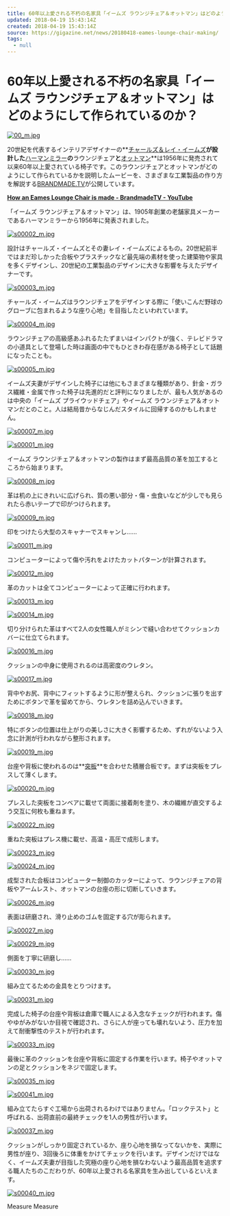 ```yaml
---
title: 60年以上愛される不朽の名家具「イームズ ラウンジチェア＆オットマン」はどのようにして作られているのか？
updated: 2018-04-19 15:43:14Z
created: 2018-04-19 15:43:14Z
source: https://gigazine.net/news/20180418-eames-lounge-chair-making/
tags:
  - null
---
```


# 60年以上愛される不朽の名家具「イームズ ラウンジチェア＆オットマン」はどのようにして作られているのか？

[![00_m.jpg](../_resources/00_m-8.jpg)](https://i.gzn.jp/img/2018/04/18/eames-lounge-chair-making/00.jpg)

20世紀を代表するインテリアデザイナーの**[チャールズ＆レイ・イームズ](https://ja.wikipedia.org/wiki/%E3%83%81%E3%83%A3%E3%83%BC%E3%83%AB%E3%82%BA%E3%83%BB%E3%82%A4%E3%83%BC%E3%83%A0%E3%82%BA)**が設計した**[ハーマンミラー](https://www.hermanmiller.co.jp/)**の**ラウンジチェア**と**[オットマン](https://ja.wikipedia.org/wiki/%E3%82%AA%E3%83%83%E3%83%88%E3%83%9E%E3%83%B3_(%E5%AE%B6%E5%85%B7))**は1956年に発売されて以来60年以上愛されている椅子です。このラウンジチェアとオットマンがどのようにして作られているかを説明したムービーを、さまざまな工業製品の作り方を解説する[BRANDMADE.TV](https://www.youtube.com/channel/UC2-AhNgFrlFIdohyRwIaUIQ/)が公開しています。

**[How an Eames Lounge Chair is made - BrandmadeTV - YouTube](https://www.youtube.com/watch?v=SFaLpbmP0Yw)**

「イームズ ラウンジチェア＆オットマン」は、1905年創業の老舗家具メーカーであるハーマンミラーから1956年に発表されました。

[![s00002_m.jpg](../_resources/s00002_m.jpg)](https://i.gzn.jp/img/2018/04/18/eames-lounge-chair-making/s00002.jpg)

設計はチャールズ・イームズとその妻レイ・イームズによるもの。20世紀前半ではまだ珍しかった合板やプラスチックなど最先端の素材を使った建築物や家具を多くデザインし、20世紀の工業製品のデザインに大きな影響を与えたデザイナーです。

[![s00003_m.jpg](../_resources/s00003_m.jpg)](https://i.gzn.jp/img/2018/04/18/eames-lounge-chair-making/s00003.jpg)

チャールズ・イームズはラウンジチェアをデザインする際に「使いこんだ野球のグローブに包まれるような座り心地」を目指したといわれています。

[![s00004_m.jpg](../_resources/s00004_m.jpg)](https://i.gzn.jp/img/2018/04/18/eames-lounge-chair-making/s00004.jpg)

ラウンジチェアの高級感あふれるたたずまいはインパクトが強く、テレビドラマの小道具として登場した時は画面の中でもひときわ存在感がある椅子として話題になったことも。

[![s00005_m.jpg](../_resources/s00005_m.jpg)](https://i.gzn.jp/img/2018/04/18/eames-lounge-chair-making/s00005.jpg)

イームズ夫妻がデザインした椅子には他にもさまざまな種類があり、針金・ガラス繊維・金属で作った椅子は先進的だと評判になりましたが、最も人気があるのは中央の「イームズ プライウッドチェア」やイームズ ラウンジチェア＆オットマンだとのこと。人は結局昔からなじんだスタイルに回帰するのかもしれません。

[![s00007_m.jpg](../_resources/s00007_m.jpg)](https://i.gzn.jp/img/2018/04/18/eames-lounge-chair-making/s00007.jpg)

[![s00001_m.jpg](../_resources/s00001_m.jpg)](https://i.gzn.jp/img/2018/04/18/eames-lounge-chair-making/s00001.jpg)

イームズ ラウンジチェア＆オットマンの製作はまず最高品質の革を加工するところから始まります。

[![s00008_m.jpg](../_resources/s00008_m.jpg)](https://i.gzn.jp/img/2018/04/18/eames-lounge-chair-making/s00008.jpg)

革は机の上にきれいに広げられ、質の悪い部分・傷・虫食いなどが少しでも見られたら赤いテープで印がつけられます。

[![s00009_m.jpg](../_resources/s00009_m.jpg)](https://i.gzn.jp/img/2018/04/18/eames-lounge-chair-making/s00009.jpg)

印をつけたら大型のスキャナーでスキャンし……

[![s00011_m.jpg](../_resources/s00011_m.jpg)](https://i.gzn.jp/img/2018/04/18/eames-lounge-chair-making/s00011.jpg)

コンピューターによって傷や汚れをよけたカットパターンが計算されます。

[![s00012_m.jpg](../_resources/s00012_m.jpg)](https://i.gzn.jp/img/2018/04/18/eames-lounge-chair-making/s00012.jpg)

革のカットは全てコンピューターによって正確に行われます。

[![s00013_m.jpg](../_resources/s00013_m.jpg)](https://i.gzn.jp/img/2018/04/18/eames-lounge-chair-making/s00013.jpg)

[![s00014_m.jpg](../_resources/s00014_m.jpg)](https://i.gzn.jp/img/2018/04/18/eames-lounge-chair-making/s00014.jpg)

切り分けられた革はすべて2人の女性職人がミシンで縫い合わせてクッションカバーに仕立てられます。

[![s00016_m.jpg](../_resources/s00016_m.jpg)](https://i.gzn.jp/img/2018/04/18/eames-lounge-chair-making/s00016.jpg)

クッションの中身に使用されるのは高密度のウレタン。

[![s00017_m.jpg](../_resources/s00017_m.jpg)](https://i.gzn.jp/img/2018/04/18/eames-lounge-chair-making/s00017.jpg)

背中やお尻、背中にフィットするように形が整えられ、クッションに張りを出すためにボタンで革を留めてから、ウレタンを詰め込んでいきます。

[![s00018_m.jpg](../_resources/s00018_m.jpg)](https://i.gzn.jp/img/2018/04/18/eames-lounge-chair-making/s00018.jpg)

特にボタンの位置は仕上がりの美しさに大きく影響するため、ずれがないよう入念に計測が行われながら整形されます。

[![s00019_m.jpg](../_resources/s00019_m.jpg)](https://i.gzn.jp/img/2018/04/18/eames-lounge-chair-making/s00019.jpg)

台座や背板に使われるのは**[突板](https://ja.wikipedia.org/wiki/%E7%AA%81%E6%9D%BF)**を合わせた積層合板です。まずは突板をプレスして薄くします。

[![s00020_m.jpg](../_resources/s00020_m.jpg)](https://i.gzn.jp/img/2018/04/18/eames-lounge-chair-making/s00020.jpg)

プレスした突板をコンベアに載せて両面に接着剤を塗り、木の繊維が直交するよう交互に何枚も重ねます。

[![s00022_m.jpg](../_resources/s00022_m.jpg)](https://i.gzn.jp/img/2018/04/18/eames-lounge-chair-making/s00022.jpg)

重ねた突板はプレス機に載せ、高温・高圧で成形します。

[![s00023_m.jpg](../_resources/s00023_m.jpg)](https://i.gzn.jp/img/2018/04/18/eames-lounge-chair-making/s00023.jpg)

[![s00024_m.jpg](../_resources/s00024_m.jpg)](https://i.gzn.jp/img/2018/04/18/eames-lounge-chair-making/s00024.jpg)

成型された合板はコンピューター制御のカッターによって、ラウンジチェアの背板やアームレスト、オットマンの台座の形に切断していきます。

[![s00026_m.jpg](../_resources/s00026_m.jpg)](https://i.gzn.jp/img/2018/04/18/eames-lounge-chair-making/s00026.jpg)

表面は研磨され、滑り止めのゴムを固定する穴が彫られます。

[![s00027_m.jpg](../_resources/s00027_m.jpg)](https://i.gzn.jp/img/2018/04/18/eames-lounge-chair-making/s00027.jpg)

[![s00029_m.jpg](../_resources/s00029_m.jpg)](https://i.gzn.jp/img/2018/04/18/eames-lounge-chair-making/s00029.jpg)

側面を丁寧に研磨し……

[![s00030_m.jpg](../_resources/s00030_m.jpg)](https://i.gzn.jp/img/2018/04/18/eames-lounge-chair-making/s00030.jpg)

組み立てるための金具をとりつけます。

[![s00031_m.jpg](../_resources/s00031_m.jpg)](https://i.gzn.jp/img/2018/04/18/eames-lounge-chair-making/s00031.jpg)

完成した椅子の台座や背板は倉庫で職人による入念なチェックが行われます。傷やゆがみがないか目視で確認され、さらに人が座っても壊れないよう、圧力を加えて耐衝撃性のテストが行われます。

[![s00033_m.jpg](../_resources/s00033_m.jpg)](https://i.gzn.jp/img/2018/04/18/eames-lounge-chair-making/s00033.jpg)

最後に革のクッションを台座や背板に固定する作業を行います。椅子やオットマンの足とクッションをネジで固定します。

[![s00035_m.jpg](../_resources/s00035_m.jpg)](https://i.gzn.jp/img/2018/04/18/eames-lounge-chair-making/s00035.jpg)

[![s00041_m.jpg](../_resources/s00041_m.jpg)](https://i.gzn.jp/img/2018/04/18/eames-lounge-chair-making/s00041.jpg)

組み立てたらすぐ工場から出荷されるわけではありません。「ロックテスト」と呼ばれる、出荷直前の最終チェックを1人の男性が行います。

[![s00037_m.jpg](../_resources/s00037_m.jpg)](https://i.gzn.jp/img/2018/04/18/eames-lounge-chair-making/s00037.jpg)

クッションがしっかり固定されているか、座り心地を損なってないかを、実際に男性が座り、3回後ろに体重をかけてチェックを行います。デザインだけではなく、イームズ夫妻が目指した究極の座り心地を損なわないよう最高品質を追求する職人たちのこだわりが、60年以上愛される名家具を生み出しているといえます。

[![s00040_m.jpg](../_resources/s00040_m.jpg)](https://i.gzn.jp/img/2018/04/18/eames-lounge-chair-making/s00040.jpg)

Measure
Measure